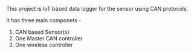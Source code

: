 This project is IoT based data logger for the sensor using CAN protocols.

It has three main componets - 

1. CAN based Sensor(s)
2. One Master CAN controller
3. One wireless controller
